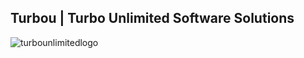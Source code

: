## Turbou | Turbo Unlimited Software Solutions

![turbounlimitedlogo](https://user-images.githubusercontent.com/65128809/179065989-0019500e-de3d-4534-a1f2-30c0d1e44f8e.png)
